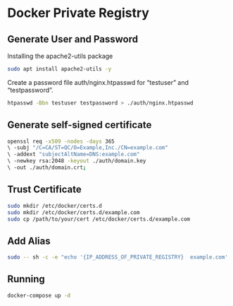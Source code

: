 # Docker Private Registry

## Generate User and Password

Installing the apache2-utils package

```bash
sudo apt install apache2-utils -y
```

Create a password file auth/nginx.htpasswd for “testuser” and “testpassword”.

```bash
htpasswd -Bbn testuser testpassword > ./auth/nginx.htpasswd
```

## Generate self-signed certificate

```bash
openssl req -x509 -nodes -days 365
\ -subj "/C=CA/ST=QC/O=Example,Inc./CN=example.com"
\ -addext "subjectAltName=DNS:example.com"
\ -newkey rsa:2048 -keyout ./auth/domain.key
\ -out ./auth/domain.crt;
```

## Trust Certificate

```bash
sudo mkdir /etc/docker/certs.d
sudo mkdir /etc/docker/certs.d/example.com
sudo cp /path/to/your/cert /etc/docker/certs.d/example.com
```

## Add Alias

```bash
sudo -- sh -c -e "echo '{IP_ADDRESS_OF_PRIVATE_REGISTRY}  example.com' >> /etc/hosts"
```

## Running

```bash
docker-compose up -d
```
